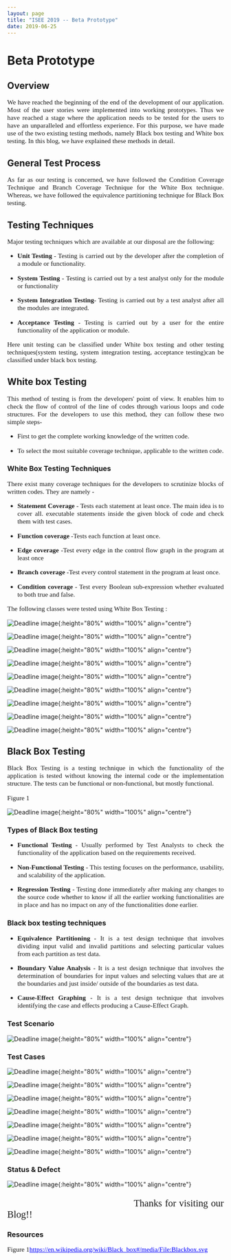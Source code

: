 ```yaml
---
layout: page
title: "ISEE 2019 -- Beta Prototype"
date: 2019-06-25
---
```


# Beta Prototype

## Overview

<p style="font-family:Times;font-size:110%;text-align:justify">We have reached the beginning of the end of the development of our application. Most of the user stories were implemented into working prototypes. Thus we have reached a stage where the application needs to be tested for the users to have an unparalleled and effortless experience. For this purpose, we have made use of the two existing testing methods, namely Black box testing and White box testing.  In this blog, we have explained these methods in detail.
</p>

## General Test Process

<p style="font-family:Times;font-size:110%;text-align:justify">As far as our testing is concerned, we have followed the Condition Coverage Technique and Branch Coverage Technique for the White Box technique. Whereas, we have followed the equivalence partitioning technique for Black Box testing.</p>

## Testing Techniques

<p style="font-family:Times;font-size:110%;text-align:justify">Major testing techniques which are available at our disposal are the following: </p>
  
<ul>
  <li><p style="font-family:Times;font-size:110%;text-align:justify"><b>Unit Testing</b> - Testing is carried out by the developer after the completion of a module or functionality.</p></li>
  <li><p style="font-family:Times;font-size:110%;text-align:justify"><b>System Testing</b> - Testing is carried out by a test analyst only for the module or functionality</p></li> 
  <li><p style="font-family:Times;font-size:110%;text-align:justify"><b>System Integration Testing</b>- Testing is carried out by a test analyst after all the modules are integrated.</p></li>
  <li><p style="font-family:Times;font-size:110%;text-align:justify"><b>Acceptance Testing</b> - Testing is carried out by a user for the entire functionality of the application or module.</p></li></ul>
  
  
<p style="font-family:Times;font-size:110%;text-align:justify">Here unit testing can be classified under White box testing and other testing techniques(system testing, system integration testing, acceptance testing)can be classified under black box testing.</p>
  
  
## White box Testing

<p style="font-family:Times;font-size:110%;text-align:justify">This method of testing is from the developers' point of view. It enables him to check the flow of control of the line of codes through various loops and code structures. For the developers to use this method, they can follow these two simple steps-</p>

<ul>
  <li><p style="font-family:Times;font-size:110%;text-align:justify">First to get the complete working knowledge of the written code. </p></li>
  <li><p style="font-family:Times;font-size:110%;text-align:justify">To select the most suitable coverage technique, applicable to the written code.</p></li></ul>


### White Box Testing Techniques  

<p style="font-family:Times;font-size:110%;text-align:justify">There exist many coverage techniques for the developers to scrutinize blocks of written codes. They are namely -</p>

<ul>
  <li><p style="font-family:Times;font-size:110%;text-align:justify"><b>Statement Coverage</b> - Tests each statement at least once. The main idea is to cover all. executable statements inside the given block of code and check them with test cases. </p></li>
  <li><p style="font-family:Times;font-size:110%;text-align:justify"><b>Function coverage</b> -Tests each function at least once.</p></li>
  <li><p style="font-family:Times;font-size:110%;text-align:justify"><b>Edge coverage</b> -Test every edge in the control flow graph in the program at least once</p></li>
  <li><p style="font-family:Times;font-size:110%;text-align:justify"><b>Branch coverage</b> -Test every control statement in the program at least once.</p></li>
  <li><p style="font-family:Times;font-size:110%;text-align:justify"><b>Condition coverage</b> - Test every Boolean sub-expression whether evaluated to both true and false.</p></li></ul>
  
<p style="font-family:Times;font-size:110%;text-align:justify">The following classes were tested using White Box Testing : </p>

![Deadline image]({{site.baseurl}}/images/WBCValidation.PNG "Img 1"){:height="80%" width="100%" align="centre"}

![Deadline image]({{site.baseurl}}/images/DateRangeWBC.PNG "Img 2"){:height="80%" width="100%" align="centre"}

![Deadline image]({{site.baseurl}}/images/WhiteBoxTogglePIN.PNG "Img 3"){:height="80%" width="100%" align="centre"}

![Deadline image]({{site.baseurl}}/images/onlogintest.PNG "Img 4"){:height="80%" width="100%" align="centre"}

![Deadline image]({{site.baseurl}}/images/onsetcurrencytest.PNG "Img 5"){:height="80%" width="100%" align="centre"}

![Deadline image]({{site.baseurl}}/images/sendmailtest.PNG "Img 6"){:height="80%" width="100%" align="centre"}

![Deadline image]({{site.baseurl}}/images/AddCurrencyWBC.PNG "Img 7"){:height="80%" width="100%" align="centre"}

![Deadline image]({{site.baseurl}}/images/DeleteTransactions.PNG "Img 8"){:height="80%" width="100%" align="centre"}

![Deadline image]({{site.baseurl}}/images/GetIconWBC.PNG "Img 9"){:height="80%" width="100%" align="centre"}

## Black Box Testing

<p style="font-family:Times;font-size:110%;text-align:justify">Black Box Testing is a testing technique in which the functionality of the application is tested without knowing the internal code or the implementation structure. The tests can be functional or non-functional, but mostly functional. </p>

<p style="font-family:Times;font-size:110%;text-align:justify">Figure 1 </p>

![Deadline image]({{site.baseurl}}/images/Blackbox.svg "Img 1"){:height="80%" width="100%" align="centre"}

### Types of Black Box testing

<ul>
  <li><p style="font-family:Times;font-size:110%;text-align:justify"><b>Functional Testing</b> - Usually performed by Test Analysts to check the functionality of the application based on the requirements received. </p></li>
  <li><p style="font-family:Times;font-size:110%;text-align:justify"><b>Non-Functional Testing</b> - This testing focuses on the performance, usability, and scalability of the application.</p></li>
  <li><p style="font-family:Times;font-size:110%;text-align:justify"><b>Regression Testing</b> - Testing done immediately after making any changes to the source code whether to know if all the earlier working functionalities are in place and has no impact on any of the functionalities done earlier.</p></li></ul>


### Black box testing techniques 

<ul>
  <li><p style="font-family:Times;font-size:110%;text-align:justify"><b>Equivalence Partitioning</b> - It is a test design technique that involves dividing input valid and invalid partitions and selecting particular values from each partition as test data. </p></li>
  <li><p style="font-family:Times;font-size:110%;text-align:justify"><b>Boundary Value Analysis</b> - It is a test design technique that involves the determination of boundaries for input values and selecting values that are at the boundaries and just inside/ outside of the boundaries as test data.</p></li>
  <li><p style="font-family:Times;font-size:110%;text-align:justify"><b>Cause-Effect Graphing</b> - It is a test design technique that involves identifying the case and effects producing a Cause-Effect Graph.</p></li></ul>
  
### Test Scenario  
  
![Deadline image]({{site.baseurl}}/images/Testscenario.PNG "Test Scenario"){:height="80%" width="100%" align="centre"}

### Test Cases

![Deadline image]({{site.baseurl}}/images/Testcase1.PNG "Test Case 1"){:height="80%" width="100%" align="centre"}

![Deadline image]({{site.baseurl}}/images/Testcase2.PNG "Test Case 2"){:height="80%" width="100%" align="centre"}

![Deadline image]({{site.baseurl}}/images/Testcase3.PNG "Test Case 3"){:height="80%" width="100%" align="centre"} 

![Deadline image]({{site.baseurl}}/images/Testcase4.PNG "Test Case 4"){:height="80%" width="100%" align="centre"} 

![Deadline image]({{site.baseurl}}/images/Testcase5.PNG "Test Case 5"){:height="80%" width="100%" align="centre"} 

![Deadline image]({{site.baseurl}}/images/Testcase6.PNG "Test Case 6"){:height="80%" width="100%" align="centre"} 

![Deadline image]({{site.baseurl}}/images/Testcase7.PNG "Test Case 7"){:height="80%" width="100%" align="centre"} 

### Status & Defect

![Deadline image]({{site.baseurl}}/images/Statusanddefects.PNG "Status & Defects"){:height="80%" width="100%" align="centre"} 
  

<p style="font-family:Times;font-size:160%;text-align:justify">&nbsp;&nbsp;&nbsp;&nbsp;&nbsp;&nbsp;&nbsp;&nbsp;&nbsp;&nbsp;&nbsp;&nbsp;&nbsp;&nbsp;&nbsp;&nbsp;&nbsp;&nbsp;&nbsp;&nbsp;&nbsp;&nbsp;&nbsp;&nbsp;&nbsp;&nbsp;&nbsp;&nbsp;&nbsp;&nbsp;&nbsp;&nbsp;&nbsp;&nbsp;&nbsp;&nbsp;&nbsp;&nbsp;&nbsp;&nbsp;&nbsp;&nbsp;&nbsp;Thanks for visiting our Blog!!</p>

### Resources 

<p style="font-family:Times;font-size:110%;text-align:justify"> Figure 1<a href="https://en.wikipedia.org/wiki/Model%E2%80%93view%E2%80%93controller#/media/File:MVC-Process.svg" style="color: rgb(0,0,255)">https://en.wikipedia.org/wiki/Black_box#/media/File:Blackbox.svg</a></p>







